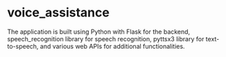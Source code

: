 # voice_assistance
The application is built using Python with Flask for the backend, speech_recognition library for speech recognition, pyttsx3 library for text-to-speech, and various web APIs for additional functionalities.

